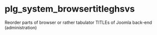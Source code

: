 # plg_system_browsertitleghsvs
Reorder parts of browser or rather tabulator TITLEs of Joomla back-end (administration)
